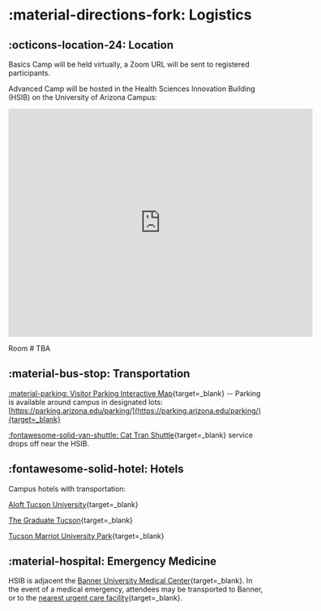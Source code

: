 # :material-directions-fork: Logistics

## :octicons-location-24: Location

Basics Camp will be held virtually, a Zoom URL will be sent to registered participants.

Advanced Camp will be hosted in the Health Sciences Innovation Building (HSIB) on the University of Arizona Campus:

<iframe src="https://www.google.com/maps/embed?pb=!1m18!1m12!1m3!1d3374.711519066356!2d-110.94944564904455!3d32.238933218439946!2m3!1f0!2f0!3f0!3m2!1i1024!2i768!4f13.1!3m3!1m2!1s0x86d671a7b5176c53%3A0x67880bc15138eb29!2sHealth%20Sciences%20Innovation%20Building%20(HSIB)!5e0!3m2!1sen!2sus!4v1650459271292!5m2!1sen!2sus" width="600" height="450" style="border:0;" allowfullscreen="" loading="lazy" referrerpolicy="no-referrer-when-downgrade"></iframe>

Room # TBA

## :material-bus-stop: Transportation

[:material-parking: Visitor Parking Interactive Map](http://uarrive.arizona.edu/){target=_blank} -- Parking is available around campus in designated lots: [https://parking.arizona.edu/parking/](https://parking.arizona.edu/parking/){target=_blank}  

[:fontawesome-solid-van-shuttle: Cat Tran Shuttle](https://parking.arizona.edu/cattran/){target=_blank} service drops off near the HSIB.

## :fontawesome-solid-hotel: Hotels

Campus hotels with transportation:

[Aloft Tucson University](https://goo.gl/maps/tLHphSENWzLSYewi8){target=_blank}

[The Graduate Tucson](https://goo.gl/maps/Ea8rYGz76ZDp3puc6){target=_blank}

[Tucson Marriot University Park](https://goo.gl/maps/vLPQXt1nMUucudpy8){target=_blank}

## :material-hospital: Emergency Medicine

HSIB is adjacent the [Banner University Medical Center](https://goo.gl/maps/keGVhKWCeTT2AYq98){target=_blank}. In the event of a medical emergency, attendees may be transported to Banner, or to the [nearest urgent care facility](https://goo.gl/maps/sBQjW4pNKJUstRnHA){target=_blank}.
